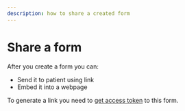 ```yaml
---
description: how to share a created form
---
```


# Share a form

After you create a form you can:

* Send it to patient using link
* Embed it into a webpage

To generate a link you need to [get access token](../../reference/aidbox-forms/api-reference.md#aidbox.sdc-get-form-access-jwt) to this form.

